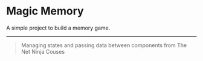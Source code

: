 # Magic Memory

A simple project to build a memory game.

---

> Managing states and passing data between components from The Net Ninja Couses
